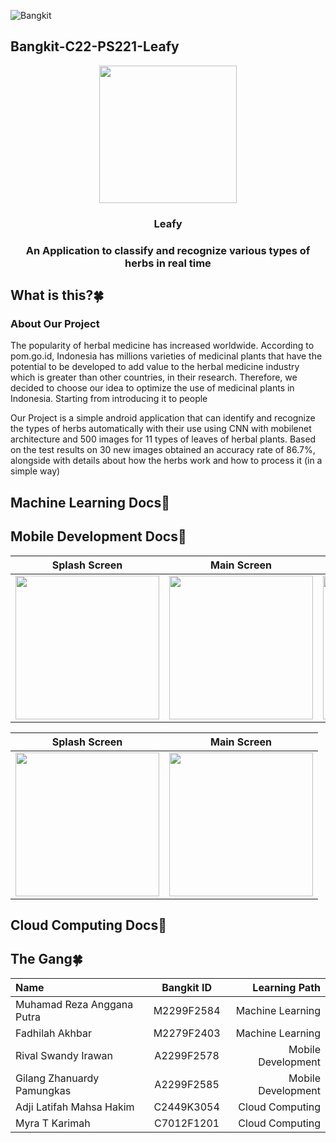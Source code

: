 ![Bangkit](https://lh3.googleusercontent.com/J2QI0L3vJwv63Sm3isI90ctxuxznz67dAtJQN2vu7wnUuwt9Wc-WI7VuIhwvr0yVrDPfc7kBN5usZz75nDW_k96pCfcZBxnfNzvVS0g=w600)
 
## Bangkit-C22-PS221-Leafy

<p align="center">
<img src=https://cdn.discordapp.com/attachments/740649734104154175/985219175633006652/LogoLeafy.png width='220dp'>
<h3 align="center">Leafy</h3>
<h3 align="center">An Application to classify and recognize various types of herbs in real time</h3>

## What is this?🍀
### About Our Project
The popularity of herbal medicine has increased worldwide. According to pom.go.id, Indonesia has millions varieties of medicinal plants that have the potential to be developed to add value to the herbal medicine industry which is greater than other countries, in their research. Therefore, we decided to choose our idea to optimize the use of medicinal plants in Indonesia. Starting from introducing it to people

Our Project is a simple android application that can identify and recognize the types of herbs automatically with their use using CNN with mobilenet architecture and 500 images for 11 types of leaves of herbal plants. Based on the test results on 30 new images obtained an accuracy rate of 86.7%, alongside with details about how the herbs work and how to process it (in a simple way)


## Machine Learning Docs📝
## Mobile Development Docs📝

| Splash Screen  | Main Screen | Start Screen | Process Screen |
| ------------- | ------------- | ------------- | ------------- |
|<img src=https://cdn.discordapp.com/attachments/740649734104154175/985613347347132436/Splashscreen.jpg width='230'>|<img src=https://cdn.discordapp.com/attachments/740649734104154175/985613347900751932/MainScreen.jpg width='230'>|<img src=https://cdn.discordapp.com/attachments/740649734104154175/985613347003187230/StartScreen.jpg width='230'>|<img src=https://cdn.discordapp.com/attachments/740649734104154175/985613347653296181/ProcessScreen.jpg width='230'>|

| Splash Screen  | Main Screen | 
| ------------- | ------------- |
|<img src=https://cdn.discordapp.com/attachments/740649734104154175/985615739786518568/ResultScreen.jpg width='230'>|<img src=https://cdn.discordapp.com/attachments/740649734104154175/985613348190183425/CapstoneGroupScreen.jpg width='230'>|

## Cloud Computing Docs📝



## The Gang🍀

Name | Bangkit ID | Learning Path
:---|:---:|---:
Muhamad Reza Anggana Putra | M2299F2584 | Machine Learning
Fadhilah Akhbar| M2279F2403 | Machine Learning
Rival Swandy Irawan | A2299F2578 | Mobile Development
Gilang Zhanuardy Pamungkas |  A2299F2585 | Mobile Development
Adji Latifah Mahsa Hakim | C2449K3054 | Cloud Computing
Myra T Karimah | C7012F1201 | Cloud Computing

<!-- ### Web Setup (*WIP*)
1. Activate the virtualenv **venv** by inserting the following:
    ```
    $ source venv/bin/activate
    ```
2. Execute Streamlit locally by inserting the following:
    ```
    $ streamlit run main.py -->
